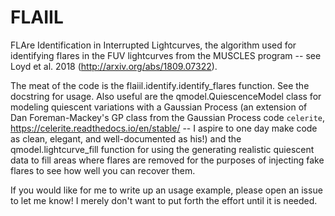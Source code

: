 # FLAIIL

FLAre Identification in Interrupted Lightcurves,  the algorithm used for identifying flares in the FUV lightcurves from the MUSCLES program -- see Loyd et al. 2018 (http://arxiv.org/abs/1809.07322).

The meat of the code is the flaiil.identify.identify_flares function. See the docstring for usage. Also useful are the qmodel.QuiescenceModel class for modeling quiescent variations with a Gaussian Process (an extension of Dan Foreman-Mackey's GP class from the Gaussian Process code `celerite`, https://celerite.readthedocs.io/en/stable/ -- I aspire to one day make code as clean, elegant, and well-documented as his!) and the qmodel.lightcurve_fill function for using the generating realistic quiescent data to fill areas where flares are removed  for the purposes of injecting fake flares to see how well you can recover them.

If you would  like for me to write  up an usage example, please open an issue to let me  know! I merely don't want to  put forth the effort until it is needed.
